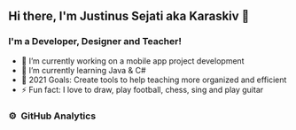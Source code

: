 ## Hi there, I'm Justinus Sejati aka Karaskiv 👋

### I'm a Developer, Designer and Teacher!

- 🔭 I’m currently working on a mobile app project development
- 🌱 I’m currently learning Java & C#
- 🥅 2021 Goals: Create tools to help teaching more organized and efficient
- ⚡ Fun fact: I love to draw, play football, chess, sing and play guitar

### ⚙️ &nbsp;GitHub Analytics

